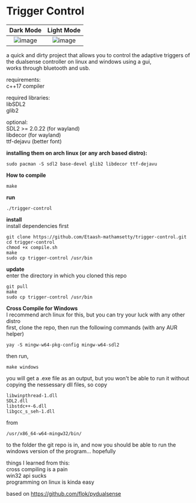 # Trigger Control  
Dark Mode           |  Light Mode
:-------------------------:|:-------------------------:
![image](https://user-images.githubusercontent.com/45927311/166091284-a06013df-f443-48a1-8e15-514690b43200.png) | ![image](https://user-images.githubusercontent.com/45927311/166091275-4f970e14-5a16-4f1e-b96b-4e823cdcfcae.png)


a quick and dirty project that allows you to control the adaptive triggers of the dualsense controller on linux and windows using a gui,  
works through bluetooth and usb.

requirements:  
c++17 compiler   

required libraries:  
libSDL2  
glib2    

optional:  
SDL2 >= 2.0.22 (for wayland)  
libdecor (for wayland)  
ttf-dejavu (better font)  

**installing them on arch linux (or any arch based distro):**  
```
sudo pacman -S sdl2 base-devel glib2 libdecor ttf-dejavu
```  

**How to compile**  

```
make
```  

**run**   
```
./trigger-control
```  

**install**  
install dependencies first
```
git clone https://github.com/Etaash-mathamsetty/trigger-control.git
cd trigger-control
chmod +x compile.sh
make
sudo cp trigger-control /usr/bin
```

**update**  
enter the directory in which you cloned this repo  
```
git pull
make
sudo cp trigger-control /usr/bin
```

**Cross Compile for Windows**  
I recommend arch linux for this, but you can try your luck with any other distro  
first, clone the repo, then run the following commands (with any AUR helper)  
```
yay -S mingw-w64-pkg-config mingw-w64-sdl2 
```
then run,  
```
make windows
```
you will get a .exe file as an output, but you won't be able to run it without copying the nessessary dll files, so copy  
```
libwinpthread-1.dll  
SDL2.dll  
libstdc++-6.dll  
libgcc_s_seh-1.dll  
```
from  
```
/usr/x86_64-w64-mingw32/bin/
```  
to the folder the git repo is in, and now you should be able to run the windows version of the program... hopefully  
  
things I learned from this:  
cross compiling is a pain  
win32 api sucks  
programming on linux is kinda easy  
  
based on https://github.com/flok/pydualsense  
